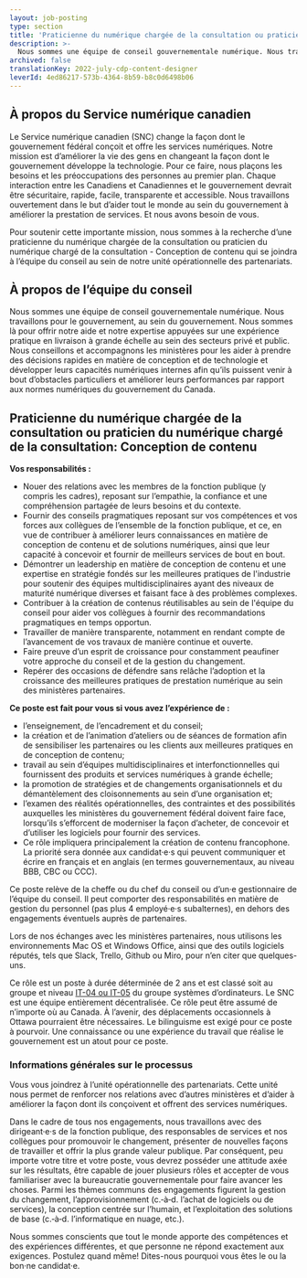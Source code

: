 ```yaml
---
layout: job-posting
type: section
title: 'Praticienne du numérique chargée de la consultation ou praticien du numérique chargé de la consultation :  Conception de contenu'
description: >-
  Nous sommes une équipe de conseil gouvernementale numérique. Nous travaillons pour le gouvernement, au sein du gouvernement. Nous sommes là pour offrir notre aide et notre expertise appuyées sur une expérience pratique en livraison à grande échelle au sein des secteurs privé et public. Nous conseillons et accompagnons les ministères pour les aider à prendre des décisions rapides en matière de conception et de technologie et développer leurs capacités numériques internes afin qu’ils puissent venir à bout d’obstacles particuliers et améliorer leurs performances par rapport aux normes numériques du gouvernement du Canada. 
archived: false
translationKey: 2022-july-cdp-content-designer
leverId: 4ed86217-573b-4364-8b59-b8c0d6498b06
---
```


## À propos du Service numérique canadien
Le Service numérique canadien (SNC) change la façon dont le gouvernement fédéral conçoit et offre les services numériques. Notre mission est d’améliorer la vie des gens en changeant la façon dont le gouvernement développe la technologie. Pour ce faire, nous plaçons les besoins et les préoccupations des personnes au premier plan. Chaque interaction entre les Canadiens et Canadiennes et le gouvernement devrait être sécuritaire, rapide, facile, transparente et accessible. Nous travaillons ouvertement dans le but d’aider tout le monde au sein du gouvernement à améliorer la prestation de services. Et nous avons besoin de vous.

Pour soutenir cette importante mission, nous sommes à la recherche d’une praticienne du numérique chargée de la consultation ou praticien du numérique chargé de la consultation - Conception de contenu qui se joindra à l’équipe du conseil au sein de notre unité opérationnelle des partenariats. 

## À propos de l’équipe du conseil
Nous sommes une équipe de conseil gouvernementale numérique. Nous travaillons pour le gouvernement, au sein du gouvernement. Nous sommes là pour offrir notre aide et notre expertise appuyées sur une expérience pratique en livraison à grande échelle au sein des secteurs privé et public. Nous conseillons et accompagnons les ministères pour les aider à prendre des décisions rapides en matière de conception et de technologie et développer leurs capacités numériques internes afin qu’ils puissent venir à bout d’obstacles particuliers et améliorer leurs performances par rapport aux normes numériques du gouvernement du Canada. 

## Praticienne du numérique chargée de la consultation ou praticien du numérique chargé de la consultation: Conception de contenu

**Vos responsabilités :**

- Nouer des relations avec les membres de la fonction publique (y compris les cadres), reposant sur l’empathie, la confiance et une compréhension partagée de leurs besoins et du contexte.
- Fournir des conseils pragmatiques reposant sur vos compétences et vos forces aux collègues de l’ensemble de la fonction publique, et ce, en vue de contribuer à améliorer leurs connaissances en matière de conception de contenu et de solutions numériques, ainsi que leur capacité à concevoir et fournir de meilleurs services de bout en bout. 
- Démontrer un leadership en matière de conception de contenu et une expertise en stratégie fondés sur les meilleures pratiques de l'industrie pour soutenir des équipes multidisciplinaires ayant des niveaux de maturité numérique diverses et faisant face à des problèmes complexes.
- Contribuer à la création de contenus réutilisables au sein de l'équipe du conseil pour aider vos collègues à fournir des recommandations pragmatiques en temps opportun.
- Travailler de manière transparente, notamment en rendant compte de l’avancement de vos travaux de manière continue et ouverte. 
- Faire preuve d’un esprit de croissance pour constamment peaufiner votre approche du conseil et de la gestion du changement. 
- Repérer des occasions de défendre sans relâche l’adoption et la croissance des meilleures pratiques de prestation numérique au sein des ministères partenaires.

**Ce poste est fait pour vous si vous avez l’expérience de :**

- l’enseignement, de l’encadrement et du conseil;
- la création et de l’animation d’ateliers ou de séances de formation afin de sensibiliser les partenaires ou les clients aux meilleures pratiques en de conception de contenu;
- travail au sein d’équipes multidisciplinaires et interfonctionnelles qui fournissent des produits et services numériques à grande échelle;
- la promotion de stratégies et de changements organisationnels et du démantèlement des cloisonnements au sein d’une organisation et;
- l’examen des réalités opérationnelles, des contraintes et des possibilités auxquelles les ministères du gouvernement fédéral doivent faire face, lorsqu’ils s’efforcent de moderniser la façon d’acheter, de concevoir et d’utiliser les logiciels pour fournir des services. 
- Ce rôle impliquera principalement la création de contenu francophone. La priorité sera donnée aux candidat·e·s qui peuvent communiquer et écrire en français et en anglais (en termes gouvernementaux, au niveau BBB, CBC ou CCC).


Ce poste relève de la cheffe ou du chef du conseil ou d’un·e gestionnaire de l’équipe du conseil. Il peut comporter des responsabilités en matière de gestion du personnel (pas plus 4 employé·e·s subalternes), en dehors des engagements éventuels auprès de partenaires.  

Lors de nos échanges avec les ministères partenaires, nous utilisons les environnements Mac OS et Windows Office, ainsi que des outils logiciels réputés, tels que Slack, Trello, Github ou Miro, pour n’en citer que quelques-uns. 

Ce rôle est un poste à durée déterminée de 2 ans et est classé soit au groupe et niveau [IT-04 ou IT-05](https://www.tbs-sct.canada.ca/agreements-conventions/view-visualiser-fra.aspx?id=1) du groupe systèmes d’ordinateurs. Le SNC est une équipe entièrement décentralisée. Ce rôle peut être assumé de n’importe où au Canada. À l’avenir, des déplacements occasionnels à Ottawa pourraient être nécessaires. Le bilinguisme est exigé pour ce poste à pourvoir. Une connaissance ou une expérience du travail que réalise le gouvernement est un atout pour ce poste.

### Informations générales sur le processus
Vous vous joindrez à l’unité opérationnelle des partenariats. Cette unité nous permet de renforcer nos relations avec d’autres ministères et d’aider à améliorer la façon dont ils conçoivent et offrent des services numériques.  

Dans le cadre de tous nos engagements, nous travaillons avec des dirigeant·e·s de la fonction publique, des responsables de services et nos collègues pour promouvoir le changement, présenter de nouvelles façons de travailler et offrir la plus grande valeur publique. Par conséquent, peu importe votre titre et votre poste, vous devrez posséder une attitude axée sur les résultats, être capable de jouer plusieurs rôles et accepter de vous familiariser avec la bureaucratie gouvernementale pour faire avancer les choses. Parmi les thèmes communs des engagements figurent la gestion du changement, l’approvisionnement (c.‑à‑d. l’achat de logiciels ou de services), la conception centrée sur l’humain, et l’exploitation des solutions de base (c.‑à‑d. l’informatique en nuage, etc.).

Nous sommes conscients que tout le monde apporte des compétences et des expériences différentes, et que personne ne répond exactement aux exigences. Postulez quand même! Dites-nous pourquoi vous êtes le ou la bon·ne candidat·e.

